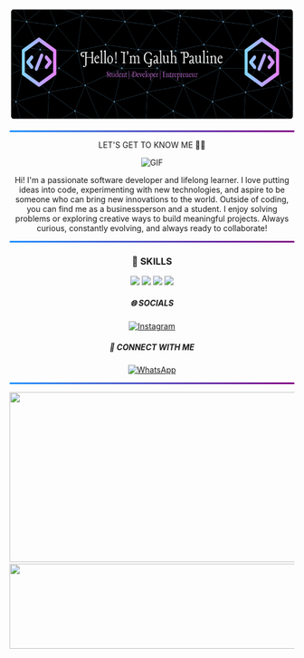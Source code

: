 <div align="center">

  <!-- Header Banner -->
  <img src="img/github-header-banner (7).png" width="600" height="200"/>

  <hr style="border: none; height: 3px; 
  background: linear-gradient(90deg, #1E90FF, purple); 
  border-radius: 50px;" />

  <!-- LET'S GET TO KNOW ME -->
  <span>LET'S GET TO KNOW ME 👋🏻</span>


  <!-- GIF -->
  ![GIF](https://media4.giphy.com/media/v1.Y2lkPTc5MGI3NjExYXVpZzhlbXE3amVnNzVwb2JkcnJ3anA0d2hlZDJ5cDliNWV6NmphMSZlcD12MV9pbnRlcm5hbF9naWZfYnlfaWQmY3Q9Zw/L1R1tvI9svkIWwpVYr/giphy.gif)


  <!-- About Me -->
  <p align="center">
    Hi! I'm a passionate software developer and lifelong learner. I love putting ideas into code, experimenting with new technologies, and aspire to be someone who can bring new innovations to the world. Outside of coding, you can find me as a businessperson and a student. I enjoy solving problems or exploring creative ways to build meaningful projects. Always curious, constantly evolving, and always ready to collaborate!
  </p>

  <hr style="border: none; height: 3px; 
  background: linear-gradient(90deg, #1E90FF, purple); 
  border-radius: 50px;" />

  <!-- Skills -->
  ### 🌟 SKILLS
  <p align="center">
    <img src="https://img.shields.io/badge/C%2B%2B-00599C?style=for-the-badge&logo=c%2B%2B&logoColor=white">
    <img src="https://img.shields.io/badge/HTML5-E34F26?style=for-the-badge&logo=html5&logoColor=white">
    <img src="https://img.shields.io/badge/PostgreSQL-green?style=for-the-badge">
    <img src="https://img.shields.io/badge/Adobe%20Illustrator-FF9A00?style=for-the-badge&logo=adobe%20illustrator&logoColor=white">
  </p>

  <!-- Socials -->
  ##### 🌐 SOCIALS
  [![Instagram](https://img.shields.io/badge/Instagram-E4405F?style=for-the-badge&logo=instagram&logoColor=white)](https://www.instagram.com/gpaulngrh/)

  ##### 🤝 CONNECT WITH ME
  [![WhatsApp](https://img.shields.io/badge/WhatsApp-25D366?style=for-the-badge&logo=WhatsApp&logoColor=white)](https://wa.me/6282320084121)

  <hr style="border: none; height: 3px; 
  background: linear-gradient(90deg, #1E90FF, purple); 
  border-radius: 50px;" />

  <!-- Footer GIF -->
  <img src="https://media.giphy.com/media/v1.Y2lkPWVjZjA1ZTQ3YWZ3a3J2M3FvaTA0b2R3amZjeWtpem9lN3Q1bzBuNHVpMDlydHBrOCZlcD12MV9naWZzX3JlbGF0ZWQmY3Q9Zw/d9QiBcfzg64Io/giphy.gif" width="600" height="300"/>

  <img src="https://media.giphy.com/media/v1.Y2lkPWVjZjA1ZTQ3OTBzZ2gwZmx3bDkxMnU4bjBlYjAxMHhoeWU4NTZvbWViaXkzMWw4YSZlcD12MV9naWZzX3JlbGF0ZWQmY3Q9Zw/scNzVov4mY0rjyCkMZ/giphy.gif" width="600" height="150"/>



</div>
